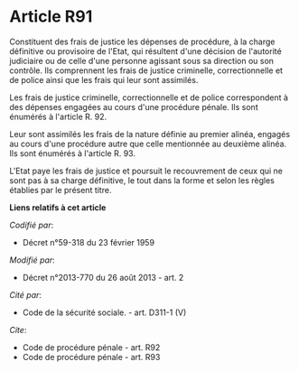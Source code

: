 # Article R91

Constituent des frais de justice les dépenses de procédure, à la charge définitive ou provisoire de l'Etat, qui résultent
d'une décision de l'autorité judiciaire ou de celle d'une personne agissant sous sa direction ou son contrôle. Ils
comprennent les frais de justice criminelle, correctionnelle et de police ainsi que les frais qui leur sont assimilés. 

Les frais de justice criminelle, correctionnelle et de police correspondent à des dépenses engagées au cours d'une procédure
pénale. Ils sont énumérés à l'article R. 92. 

Leur sont assimilés les frais de la nature définie au premier alinéa, engagés au cours d'une procédure autre que celle
mentionnée au deuxième alinéa. Ils sont énumérés à l'article R. 93. 

L'Etat paye les frais de justice et poursuit le recouvrement de ceux qui ne sont pas à sa charge définitive, le tout dans la
forme et selon les règles établies par le présent titre.

**Liens relatifs à cet article**

_Codifié par_:

  - Décret n°59-318 du 23 février 1959

_Modifié par_:

  - Décret n°2013-770 du 26 août 2013 - art. 2

_Cité par_:

  - Code de la sécurité sociale. - art. D311-1 (V)

_Cite_:

  - Code de procédure pénale - art. R92
  - Code de procédure pénale - art. R93
